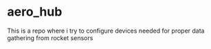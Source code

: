 # aero_hub
This is a repo where i try to configure devices needed for proper data gathering from rocket sensors

